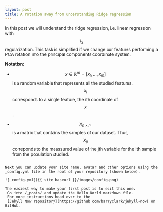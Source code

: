 ```yaml
---
layout: post
title: A rotation away from understanding Ridge regression
---
```


In this post we will understand the ridge regression, i.e. linear regression with $$l_2$$  regularization.
This task is simplified if we change our features performing a PCA rotation into the principal components coordinate 
system.

**Notation:**
  
  * $$x \in \mathbb{R}^m =  [ x_1,...,x_m]$$ is a random variable that represents all the studied features.  $$x_i$$ corresponds to a single feature, the ith coordinate of $$x$$.

  * $$X_{n \times m}$$ is a matrix that contains the samples of our dataset.  Thus, $$X_{ij}$$ correponds to the meassured value of the jth variable for the ith sample from the population studied.



   


```

Next you can update your site name, avatar and other options using the _config.yml file in the root of your repository (shown below).

![_config.yml]({{ site.baseurl }}/images/config.png)

The easiest way to make your first post is to edit this one.
 Go into /_posts/ and update the Hello World markdown file. 
 For more instructions head over to the 
 [Jekyll Now repository](https://github.com/barryclark/jekyll-now) on GitHub.
